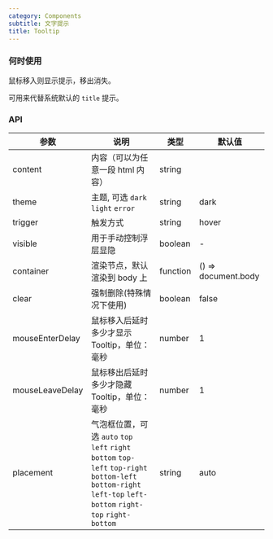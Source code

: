 ```yaml
---
category: Components
subtitle: 文字提示
title: Tooltip
---
```


### 何时使用

鼠标移入则显示提示，移出消失。

可用来代替系统默认的 `title` 提示。

### API

| 参数            | 说明                                                                                                                                                          | 类型     | 默认值              |
| --------------- | ------------------------------------------------------------------------------------------------------------------------------------------------------------- | -------- | ------------------- |
| content         | 内容（可以为任意一段 html 内容）                                                                                                                              | string   |                     |
| theme           | 主题, 可选 `dark` `light` `error`                                                                                                                             | string   | dark                |
| trigger         | 触发方式                                                                                                                                                      | string   | hover               |
| visible         | 用于手动控制浮层显隐                                                                                                                                          | boolean  | -                   |
| container       | 渲染节点，默认渲染到 body 上                                                                                                                                  | function | () => document.body |
| clear           | 强制删除(特殊情况下使用)                                                                                                                                      | boolean  | false               |
| mouseEnterDelay | 鼠标移入后延时多少才显示 Tooltip，单位：毫秒                                                                                                                  | number   | 1                   |
| mouseLeaveDelay | 鼠标移出后延时多少才隐藏 Tooltip，单位：毫秒                                                                                                                  | number   | 1                   |
| placement       | 气泡框位置，可选 `auto` `top` `left` `right` `bottom` `top-left` `top-right` `bottom-left` `bottom-right` `left-top` `left-bottom` `right-top` `right-bottom` | string   | auto                |
